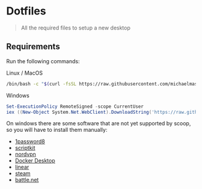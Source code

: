 # Dotfiles

> All the required files to setup a new desktop

## Requirements

Run the following commands:

Linux / MacOS

```bash
/bin/bash -c "$(curl -fsSL https://raw.githubusercontent.com/michaelmass/dotfiles/master/install.sh)"
```

Windows

```powershell
Set-ExecutionPolicy RemoteSigned -scope CurrentUser
iex ((New-Object System.Net.WebClient).DownloadString('https://raw.githubusercontent.com/michaelmass/dotfiles/master/install.ps1'))
```

On windows there are some software that are not yet supported by scoop, so you will have to install them manually:

- [1password8](https://1password.com/downloads/windows/)
- [scriptkit](https://scriptkit.com/)
- [nordvpn](https://nordvpn.com/)
- [Docker Desktop](https://www.docker.com/products/docker-desktop/)
- [linear](https://linear.app/download)
- [steam](https://store.steampowered.com/)
- [battle.net](https://us.shop.battle.net/en-us)
